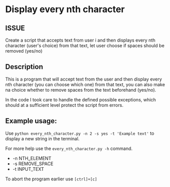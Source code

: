 Display every nth character
===

ISSUE
-----
Create a script that accepts text from user i and then displays every nth character (user's choice) from that text, let user choose if spaces should be removed (yes/no)

Description
-----------
This is a program that will accept text from the user and then display every nth character (you can choose which one) from that text, you can also make na choice whether to remove spaces from the text beforehand (yes/no).

In the code I took care to handle the defined possible exceptions, which should at a sufficient level protect the script from errors.

Example usage:
--------------
Use `python every_nth_character.py -n 2 -s yes -t 'Example text'` to display a new string in the terminal.

For more help use the `every_nth_character.py -h` command.
- -n NTH_ELEMENT 
- -s REMOVE_SPACE 
- -t INPUT_TEXT

To abort the program earlier use `[ctrl]+[c]`
